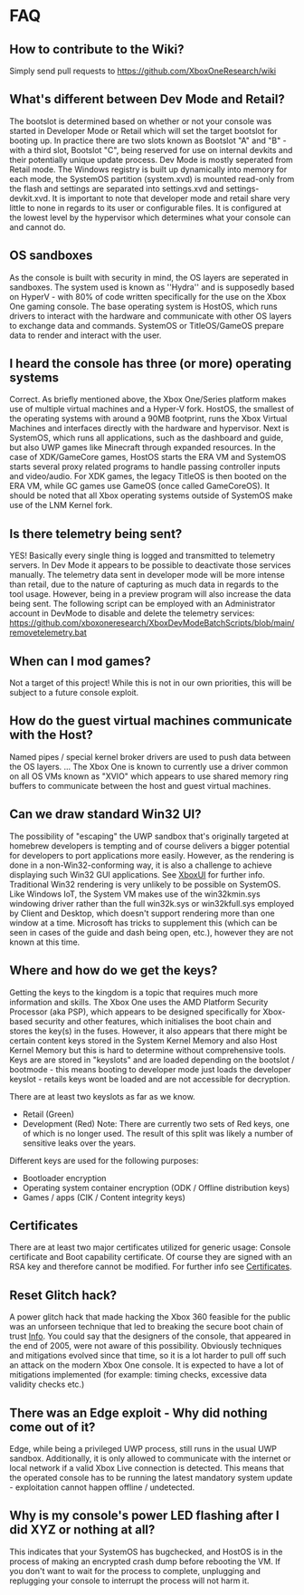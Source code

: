 # FAQ #

## How to contribute to the Wiki? ##
Simply send pull requests to https://github.com/XboxOneResearch/wiki

## What's different between Dev Mode and Retail? ##
The bootslot is determined based on whether or not your console was started in Developer Mode or Retail which will set the target bootslot for booting up. In practice there are two slots known as Bootslot "A" and "B" - with a third slot, Bootslot "C", being reserved for use on internal devkits and their potentially unique update process. Dev Mode is mostly seperated from Retail mode. The Windows registry is built up dynamically into memory for each mode, the SystemOS partition (system.xvd) is mounted read-only from the flash and settings are separated into settings.xvd and settings-devkit.xvd. It is important to note that developer mode and retail share very little to none in regards to its user or configurable files. It is configured at the lowest level by the hypervisor which determines what your console can and cannot do.

## OS sandboxes ##
As the console is built with security in mind, the OS layers are seperated in sandboxes.
The system used is known as ''Hydra'' and is supposedly based on HyperV - with 80% of code written specifically for the use on the Xbox One gaming console.
The base operating system is HostOS, which runs drivers to interact with the hardware and communicate with other OS layers to exchange data and commands. SystemOS or TitleOS/GameOS prepare data to render and interact with the user.

## I heard the console has three (or more) operating systems ##
Correct. As briefly mentioned above, the Xbox One/Series platform makes use of multiple virtual machines and a Hyper-V fork. HostOS, the smallest of the operating systems with around a 90MB footprint, runs the Xbox Virtual Machines and interfaces directly with the hardware and hypervisor. Next is SystemOS, which runs all applications, such as the dashboard and guide, but also UWP games like Minecraft through expanded resources. In the case of XDK/GameCore games, HostOS starts the ERA VM and SystemOS starts several proxy related programs to handle passing controller inputs and video/audio. For XDK games, the legacy TitleOS is then booted on the ERA VM, while GC games use GameOS (once called GameCoreOS). It should be noted that all Xbox operating systems outside of SystemOS make use of the LNM Kernel fork. 

## Is there telemetry being sent? ##
YES! Basically every single thing is logged and transmitted to telemetry servers. In Dev Mode it appears to be possible to deactivate those services manually.
The telemetry data sent in developer mode will be more intense than retail, due to the nature of capturing as much data in regards to the tool usage. However, being in a preview program will also increase the data being sent. The following script can be employed with an Administrator account in DevMode to disable and delete the telemetry services: https://github.com/xboxoneresearch/XboxDevModeBatchScripts/blob/main/removetelemetry.bat 

## When can I mod games? ##
Not a target of this project! While this is not in our own priorities, this will be subject to a future console exploit.

## How do the guest virtual machines communicate with the Host? ##
Named pipes / special kernel broker drivers are used to push data between the OS layers. ...
The Xbox One is known to currently use a driver common on all OS VMs known as "XVIO" which appears to use shared memory ring buffers to communicate between the host and guest virtual machines.

## Can we draw standard Win32 UI? ##
The possibility of "escaping" the UWP sandbox that's originally targeted at homebrew developers is tempting and of course delivers a bigger potential for developers to port applications more easily. However, as the rendering is done in a non-Win32-conforming way, it is also a challenge to achieve displaying such Win32 GUI applications. See [XboxUI](operating-system/xbox-ui.md) for further info. 
Traditional Win32 rendering is very unlikely to be possible on SystemOS. Like Windows IoT, the System VM makes use of the win32kmin.sys windowing driver rather than the full win32k.sys or win32kfull.sys employed by Client and Desktop, which doesn't support rendering more than one window at a time. Microsoft has tricks to supplement this (which can be seen in cases of the guide and dash being open, etc.), however they are not known at this time. 

## Where and how do we get the keys? ##
Getting the keys to the kingdom is a topic that requires much more information and skills. The Xbox One uses the AMD Platform Security Processor (aka PSP), which appears to be designed specifically for Xbox-based security and other features, which initialises the boot chain and stores the key(s) in the fuses. However, it also appears that there might be certain content keys stored in the System Kernel Memory and also Host Kernel Memory but this is hard to determine without comprehensive tools.
Keys are are stored in "keyslots" and are loaded depending on the bootslot / bootmode - this means booting to developer mode just loads the developer keyslot - retails keys wont be loaded and are not accessible for decryption.

There are at least two keyslots as far as we know.
- Retail (Green)
- Development (Red)
Note: There are currently two sets of Red keys, one of which is no longer used. The result of this split was likely a number of sensitive leaks over the years. 

Different keys are used for the following purposes:
- Bootloader encryption
- Operating system container encryption (ODK / Offline distribution keys)
- Games / apps (CIK / Content integrity keys)

## Certificates ##
There are at least two major certificates utilized for generic usage: Console certificate and Boot capability certificate. Of course they are signed with an RSA key and therefore cannot be modified. For further info see [Certificates](security/certificates.md).

## Reset Glitch hack? ##
A power glitch hack that made hacking the Xbox 360 feasible for the public was an unforseen technique that led to breaking the secure boot chain of trust [Info](https://recon.cx/2015/slides/recon2015-13-colin-o-flynn-Glitching-and-Side-Channel-Analysis-for-All.pdf). You could say that the designers of the console, that appeared in the end of 2005, were not aware of this possibility. Obviously techniques and mitigations evolved since that time, so it is a lot harder to pull off such an attack on the modern Xbox One console. It is expected to have a lot of mitigations implemented (for example: timing checks, excessive data validity checks etc.) 

## There was an Edge exploit - Why did nothing come out of it? ##
Edge, while being a privileged UWP process, still runs in the usual UWP sandbox. Additionally, it is only allowed to communicate with the internet or local network if a valid Xbox Live connection is detected. This means that the operated console has to be running the latest mandatory system update - exploitation cannot happen offline / undetected.


## Why is my console's power LED flashing after I did XYZ or nothing at all? ##
This indicates that your SystemOS has bugchecked, and HostOS is in the process of making an encrypted crash dump before rebooting the VM. If you don't want to wait for the process to complete, unplugging and replugging your console to interrupt the process will not harm it.
